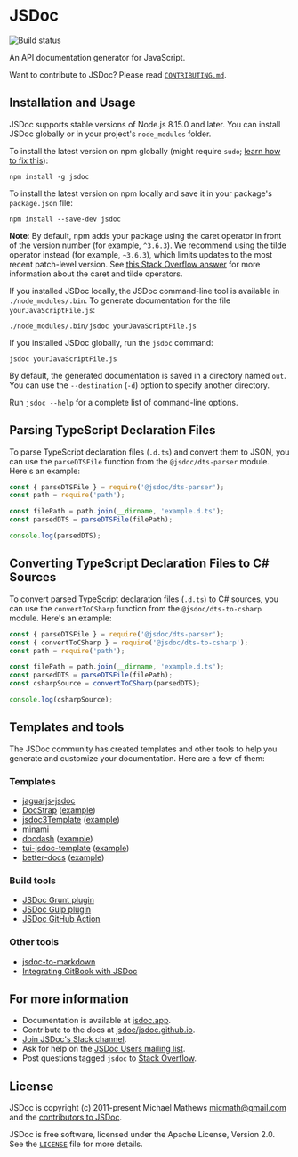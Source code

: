 # JSDoc

![Build status](https://github.com/jsdoc/jsdoc/workflows/build/badge.svg)

An API documentation generator for JavaScript.

Want to contribute to JSDoc? Please read [`CONTRIBUTING.md`](CONTRIBUTING.md).

## Installation and Usage

JSDoc supports stable versions of Node.js 8.15.0 and later. You can install
JSDoc globally or in your project's `node_modules` folder.

To install the latest version on npm globally (might require `sudo`;
[learn how to fix this](https://docs.npmjs.com/resolving-eacces-permissions-errors-when-installing-packages-globally)):

    npm install -g jsdoc

To install the latest version on npm locally and save it in your package's
`package.json` file:

    npm install --save-dev jsdoc

**Note**: By default, npm adds your package using the caret operator in front of
the version number (for example, `^3.6.3`). We recommend using the tilde
operator instead (for example, `~3.6.3`), which limits updates to the most
recent patch-level version. See
[this Stack Overflow answer](https://stackoverflow.com/questions/22343224) for
more information about the caret and tilde operators.

If you installed JSDoc locally, the JSDoc command-line tool is available in
`./node_modules/.bin`. To generate documentation for the file
`yourJavaScriptFile.js`:

    ./node_modules/.bin/jsdoc yourJavaScriptFile.js

If you installed JSDoc globally, run the `jsdoc` command:

    jsdoc yourJavaScriptFile.js

By default, the generated documentation is saved in a directory named `out`. You
can use the `--destination` (`-d`) option to specify another directory.

Run `jsdoc --help` for a complete list of command-line options.

## Parsing TypeScript Declaration Files

To parse TypeScript declaration files (`.d.ts`) and convert them to JSON, you can use the `parseDTSFile` function from the `@jsdoc/dts-parser` module. Here's an example:

```javascript
const { parseDTSFile } = require('@jsdoc/dts-parser');
const path = require('path');

const filePath = path.join(__dirname, 'example.d.ts');
const parsedDTS = parseDTSFile(filePath);

console.log(parsedDTS);
```

## Converting TypeScript Declaration Files to C# Sources

To convert parsed TypeScript declaration files (`.d.ts`) to C# sources, you can use the `convertToCSharp` function from the `@jsdoc/dts-to-csharp` module. Here's an example:

```javascript
const { parseDTSFile } = require('@jsdoc/dts-parser');
const { convertToCSharp } = require('@jsdoc/dts-to-csharp');
const path = require('path');

const filePath = path.join(__dirname, 'example.d.ts');
const parsedDTS = parseDTSFile(filePath);
const csharpSource = convertToCSharp(parsedDTS);

console.log(csharpSource);
```

## Templates and tools

The JSDoc community has created templates and other tools to help you generate
and customize your documentation. Here are a few of them:

### Templates

- [jaguarjs-jsdoc](https://github.com/davidshimjs/jaguarjs-jsdoc)
- [DocStrap](https://github.com/docstrap/docstrap)
  ([example](https://docstrap.github.io/docstrap))
- [jsdoc3Template](https://github.com/DBCDK/jsdoc3Template)
  ([example](https://github.com/danyg/jsdoc3Template/wiki#wiki-screenshots))
- [minami](https://github.com/Nijikokun/minami)
- [docdash](https://github.com/clenemt/docdash)
  ([example](http://clenemt.github.io/docdash/))
- [tui-jsdoc-template](https://github.com/nhnent/tui.jsdoc-template)
  ([example](https://nhnent.github.io/tui.jsdoc-template/latest/))
- [better-docs](https://github.com/SoftwareBrothers/better-docs)
  ([example](https://softwarebrothers.github.io/admin-bro-dev/index.html))

### Build tools

- [JSDoc Grunt plugin](https://github.com/krampstudio/grunt-jsdoc)
- [JSDoc Gulp plugin](https://github.com/mlucool/gulp-jsdoc3)
- [JSDoc GitHub Action](https://github.com/andstor/jsdoc-action)

### Other tools

- [jsdoc-to-markdown](https://github.com/jsdoc2md/jsdoc-to-markdown)
- [Integrating GitBook with
  JSDoc](https://medium.com/@kevinast/integrate-gitbook-jsdoc-974be8df6fb3)

## For more information

- Documentation is available at [jsdoc.app](https://jsdoc.app/).
- Contribute to the docs at
  [jsdoc/jsdoc.github.io](https://github.com/jsdoc/jsdoc.github.io).
- [Join JSDoc's Slack channel](https://jsdoc-slack.appspot.com/).
- Ask for help on the
  [JSDoc Users mailing list](http://groups.google.com/group/jsdoc-users).
- Post questions tagged `jsdoc` to
  [Stack Overflow](http://stackoverflow.com/questions/tagged/jsdoc).

## License

JSDoc is copyright (c) 2011-present Michael Mathews <micmath@gmail.com> and
the [contributors to JSDoc](https://github.com/jsdoc/jsdoc/graphs/contributors).

JSDoc is free software, licensed under the Apache License, Version 2.0. See the
[`LICENSE`](LICENSE) file for more details.
